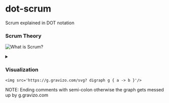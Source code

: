 # dot-scrum
Scrum explained in DOT notation

### Scrum Theory

![What is Scrum?](https://g.gravizo.com/source/custom_mark?https%3A%2F%2Fraw.githubusercontent.com%2Fbkarrlander%2Fdot-scrum%2Fmaster%2FREADME.md)
<details> 
<summary></summary>
custom_mark
    digraph scrum_theory {
    
        node [shape=box];

        scrum -> process_framework [label="is a"];
        //custom_processes_and_techniques -> process_framework [label="can fit within"];

        scrum -> mgmt_of_complex_work [label="helps"];
        //scrum -> efficacy [label="makes\nclear"];

        scrum -> iterative_approach [label="employs an"];
        iterative_approach -> predictability [label="optimizes"]; 
        iterative_approach -> risk [label="minimizes"]; 
        iterative_approach -> feedback [label="maximizes\nopportunity\nfor"]; 

        scrum -> empirical [label="founded on\ntheory of"];
        empirical -> pillars [label="upheld by"];
        pillars -> transparency;
        pillars -> inspection;
        pillars -> adaption;
        pillars -> scrum_values [label="come to\nlife by"];
        scrum_team -> scrum_values [label="lives by"];

        // TEAM NODES;
        scrum_team -> selforg [label="is"];
        scrum_team -> increments [label="iteratively\ndelivers"];
        increments -> useful_version [label="ensures\navailability of"]
        scrum_team -> flexibility [label="designed to\noptimize"];
          
        
        // ;  
        // node labels;
        // ;
        scrum [label="Scrum"]
        scrum_team [label="The Scrum Team"];
        scrum_values [label="The Scrum Values"];
        process_framework [label="process framework"];
        pillars [label="3 pillars of Scrum"];
        empirical [label="empirical \nprocess control"];
        //custom_processes_and_techniques [label="custom processes \n& techniques"];
        //efficacy [label="efficacy of employed\nmanagement & techniques"];
        mgmt_of_complex_work [label="management of \ncomplex work"];
        iterative_approach [label="iterative & incremental\napproach"];
        
          // ;
          // TEAM LABELS;
          // ;
        selforg [label="self-organizing &\ncross-functional"];
          increments [label="feedback-based increments\nof \"Done\" product"];
        useful_version [label="potentially useful\nversion of product"];
        flexibility [label="flexibility,\ncreativity &\nproductivity"];
          
                   
        // ;  
        // Layout;
        // ;
        { rank=same; scrum process_framework scrum_team }
        { rank=same; pillars scrum_values }
    }
custom_mark
</details>

### Visualization
```<img src='https://g.gravizo.com/svg? digraph g { a -> b }'/>```

NOTE: Ending comments with semi-colon otherwise the graph gets messed up by g.gravizo.com
